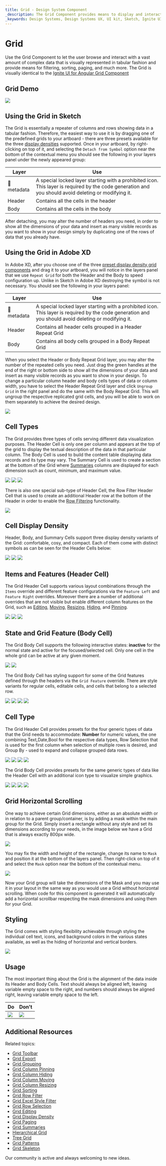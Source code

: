 ```yaml
---
title: Grid - Design System Component
_description: The Grid Component provides means to display and interact with high-quantities of data structured in a tabular fashion.
_keywords: Design Systems, Design Systems UX, UI kit, Sketch, Ignite UI for Angular, Sketch to Angular, Sketch to Angular, Angular, Angular Design System, Export code from Sketch, Design Kits for Angular, Sketch HTML, Sketch to HTML, Sketch UI kits
---
```


# Grid

Use the Grid Component to let the user browse and interact with a vast amount of complex data that is visually represented in tabular fashion and provide means for filtering, sorting, paging, and much more. The Grid is visually identical to the [Ignite UI for Angular Grid Component](https://www.infragistics.com/products/ignite-ui-angular/angular/components/grid.html)

## Grid Demo

<img class="responsive-img" src="../images/grid_demo.png" srcset="../images/grid_demo@2x.png 2x" />

## Using the Grid in Sketch

The Grid is essentially a repeater of columns and rows showing data in a tabular fashion. Therefore, the easiest way to use it is by dragging one of the predefined grids to your artboard - there are three presets available for the three [display densities](grid-display-density.md) supported. Once in your artboard, by right-clicking on top of it, and selecting the `Detach from Symbol` option near the bottom of the contextual menu you should see the following in your layers panel under the newly appeared group:

| Layer                                    | Use                                                                                                                                                  |
| ---------------------------------------- | ---------------------------------------------------------------------------------------------------------------------------------------------------- |
| 🚫 metadata | A special locked layer starting with a prohibited icon. This layer is required by the code generation and you should avoid deleting or modifying it. |
| Header                                   | Contains all the cells in the header                                                                                                                 |
| Body                                     | Contains all the cells in the body                                                                                                                   |

After detaching, you may alter the number of headers you need, in order to show all the dimensions of your data and insert as many visible records as you want to show in your design simply by duplicating one of the rows of data that you already have.

## Using the Grid in Adobe XD

In Adobe XD, after you choose one of the three [preset display density grid components](grid-display-density.md) and drag it to your artboard, you will notice in the layers panel that we use `Repeat Grid` for both the Header and the Body to speed configuration up. Unlike in Sketch in Adobe XD destroying the symbol is not necessary. You should see the following in your layers panel:

| Layer                                    | Use                                                                                                                                                  |
| ---------------------------------------- | ---------------------------------------------------------------------------------------------------------------------------------------------------- |
| 🚫 metadata | A special locked layer starting with a prohibited icon. This layer is required by the code generation and you should avoid deleting or modifying it. |
| Header                                   | Contains all header cells grouped in a Header Repeat Grid                                                                                                         |
| Body                                     | Contains all body cells grouped in a Body Repeat Grid                                                                                                                   |

When you select the Header or Body Repeat Grid layer, you may alter the number of the repeated cells you need. Just drag the green handles at the end of the right or bottom side to show all the dimensions of your data and insert as many visible records as you want to show in your design. To change a particular column header and body cells types of data or column width, you have to select the Header Repeat Grid layer and click `Ungroup Grid` in the right panel and do the same with the Body Repeat Grid. This will ungroup the respective replicated grid cells, and you will be able to work on them separately to achieve the desired design.

<img class="responsive-img" src="../images/layers_panel_adobe_xd.png" srcset="../images/layers_panel_adobe_xd@2x.png 2x" />

## Cell Types

The Grid provides three types of cells serving different data visualization purposes. The Header Cell is only one per column and appears at the top of the grid to display the textual description of the data in that particular column. The Body Cell is used to build the content table displaying data records and its type may vary. The Summary Cell is used to create a section at the bottom of the Grid where [Summaries](grid-summaries.md) columns are displayed for each dimension such as count, minimum, and maximum value.

<img class="responsive-img" src="../images/grid_cell_header.png" srcset="../images/grid_cell_header@2x.png 2x" />
<img class="responsive-img" src="../images/grid_cell_body.png" srcset="../images/grid_cell_body@2x.png 2x" />
<img class="responsive-img" src="../images/grid_cell_summary.png" srcset="../images/grid_cell_summary@2x.png 2x" />

There is also one special sub-type of Header Cell, the Row Filter Header Cell that is used to create an additional Header row at the bottom of the Header in order to enable the [Row Filtering](grid-row-filter.md) functionality.

<img class="responsive-img" src="../images/grid_cell_header_filter.png" srcset="../images/grid_cell_header_filter@2x.png 2x" />

## Cell Display Density

Header, Body, and Summary Cells support three display density variants of the Grid: comfortable, cosy, and compact. Each of them come with distinct symbols as can be seen for the Header Cells below:

<img class="responsive-img" src="../images/grid_cell_header_comfortable.png" srcset="../images/grid_cell_header_comfortable@2x.png 2x" />
<img class="responsive-img" src="../images/grid_cell_header_cosy.png" srcset="../images/grid_cell_header_cosy@2x.png 2x" />
<img class="responsive-img" src="../images/grid_cell_header_compact.png" srcset="../images/grid_cell_header_compact@2x.png 2x" />

## Items and Features (Header Cell)

The Grid Header Cell supports various layout combinations through the `Items` override and different feature configurations via the `Feature Left` and `Feature Right` overrides. Moreover there are a number of additional overrides that are not visible but enable different column features on the Grid, such as [Editing](grid-editing.md), [Moving](grid-column-moving.md), [Resizing](grid-column-resizing.md), [Hiding](grid-column-hiding.md), and [Pinning](grid-column-pinning.md).

<img class="responsive-img" src="../images/grid_cell_header_no-icon.png" srcset="../images/grid_cell_header_no-icon@2x.png 2x" />
<img class="responsive-img" src="../images/grid_cell_header_icon.png" srcset="../images/grid_cell_header_icon@2x.png 2x" />
<img class="responsive-img" src="../images/grid_cell_header_icons.png" srcset="../images/grid_cell_header_icons@2x.png 2x" />

## State and Grid Feature (Body Cell)

The Grid Body Cell supports the following interactive states: **inactive** for the normal state and active for the focused/selected cell. Only one cell in the whole grid can be active at any given moment.

<img class="responsive-img" src="../images/grid_cell_body_cell-inactive.png" srcset="../images/grid_cell_body_cell-inactive@2x.png 2x" />
<img class="responsive-img" src="../images/grid_cell_body_cell-active.png" srcset="../images/grid_cell_body_cell-active@2x.png 2x" />

The Grid Body Cell has styling support for some of the Grid features defined through the headers via the `Grid Feature` override. There are style variants for regular cells, editable cells, and cells that belong to a selected row.

<img class="responsive-img" src="../images/grid_cell_body_row-selected.png" srcset="../images/grid_cell_body_row-selected@2x.png 2x" />
<img class="responsive-img" src="../images/grid_cell_body_editing_cell.png" srcset="../images/grid_cell_body_editing_cell@2x.png 2x" />
<img class="responsive-img" src="../images/grid_cell_body_row-editing-nofocus.png" srcset="../images/grid_cell_body_row-editing-nofocus@2x.png 2x" />
<img class="responsive-img" src="../images/grid_cell_body_row-editing-focus.png" srcset="../images/grid_cell_body_row-editing-focus@2x.png 2x" />

## Cell Type

The Grid Header Cell provides presets for the four generic types of data that the Grid needs to accommodate: **Number** for numeric values, the one combining Text,Date,Bool for the respective data types, Row Selection that is used for the first column when selection of multiple rows is desired, and Group By - used to expand and collapse grouped data rows.

<img class="responsive-img" src="../images/grid_cell_header_number.png" srcset="../images/grid_cell_header_number@2x.png 2x" />
<img class="responsive-img" src="../images/grid_cell_header_text.png" srcset="../images/grid_cell_header_text@2x.png 2x" />
<img class="responsive-img" src="../images/grid_cell_header_checkbox.png" srcset="../images/grid_cell_header_checkbox@2x.png 2x" />
<img class="responsive-img" src="../images/grid_cell_header_groupby.png" srcset="../images/grid_cell_header_groupby@2x.png 2x" />

The Grid Body Cell provides presets for the same generic types of data like the Header Cell with an additional icon type to visualize simple graphics.

<img class="responsive-img" src="../images/grid_cell_body_number.png" srcset="../images/grid_cell_body_number@2x.png 2x" />
<img class="responsive-img" src="../images/grid_cell_body_text.png" srcset="../images/grid_cell_body_text@2x.png 2x" />
<img class="responsive-img" src="../images/grid_cell_body_checkbox.png" srcset="../images/grid_cell_body_checkbox@2x.png 2x" />
<img class="responsive-img" src="../images/grid_cell_body_icon.png" srcset="../images/grid_cell_body_icon@2x.png 2x" />

## Grid Horizontal Scrolling

One way to achieve certain Grid dimensions, either as an absolute width or in relation to a parent group/container, is by adding a mask within the main group for the Grid. Simply insert a rectangle without any style and set its dimensions according to your needs, in the image below we have a Grid that is always exactly 800px wide.

<img class="responsive-img" src="../images/grid_horizontal_scroll_rect.png" srcset="../images/grid_horizontal_scroll_rect@2x.png 2x" />

You may fix the width and height of the rectangle, change its name to `Mask` and position it at the bottom of the layers panel. Then right-click on top of it and select the `Mask` option near the bottom of the contextual menu.

<img class="responsive-img" src="../images/grid_horizontal_scroll_masked.png" srcset="../images/grid_horizontal_scroll_masked@2x.png 2x" />

Now your Grid group will take the dimensions of the Mask and you may use it in your layout in the same way as you would use a Grid without horizontal scrolling. When code for this component is generated it will automatically add a horizontal scrollbar respecting the mask dimensions and using them for your Grid.

## Styling

The Grid comes with styling flexibility achievable through styling the individual cell text, icons, and background colors in the various states available, as well as the hiding of horizontal and vertical borders.

<img class="responsive-img" src="../images/grid_styling.png" srcset="../images/grid_styling@2x.png 2x" />

## Usage

The most important thing about the Grid is the alignment of the data inside its Header and Body Cells. Text should always be aligned left, leaving variable empty space to the right, and numbers should always be aligned right, leaving variable empty space to the left.

| Do                                                                                                | Don't                                                                                                 |
| ------------------------------------------------------------------------------------------------- | ----------------------------------------------------------------------------------------------------- |
| <img class="responsive-img" src="../images/grid_do1.png" srcset="../images/grid_do1@2x.png 2x" /> | <img class="responsive-img" src="../images/grid_dont1.png" srcset="../images/grid_dont1@2x.png 2x" /> |

## Additional Resources

Related topics:

- [Grid Toolbar](grid-toolbar.md)
- [Grid Export](grid-export.md)
- [Grid Grouping](grid-grouping.md)
- [Grid Column Pinning](grid-column-pinning.md)
- [Grid Column Hiding](grid-column-hiding.md)
- [Grid Column Moving](grid-column-moving.md)
- [Grid Column Resizing](grid-column-resizing.md)
- [Grid Sorting](grid-sorting.md)
- [Grid Row Filter](grid-row-filter.md)
- [Grid Excel Style Filter](grid-excel-style-filter.md)
- [Grid Row Selection](grid-row-selection.md)
- [Grid Editing](grid-editing.md)
- [Grid Display Density](grid-display-density.md)
- [Grid Paging](grid-paging.md)
- [Grid Summaries](grid-summaries.md)
- [Hierarchical Grid](hierarchical-grid.md)
- [Tree Grid](tree-grid.md)
- [Grid Patterns](../patterns/grid.md)
- [Grid Skeleton](grid-skeleton.md)
  <div class="divider--half"></div>

Our community is active and always welcoming to new ideas.
